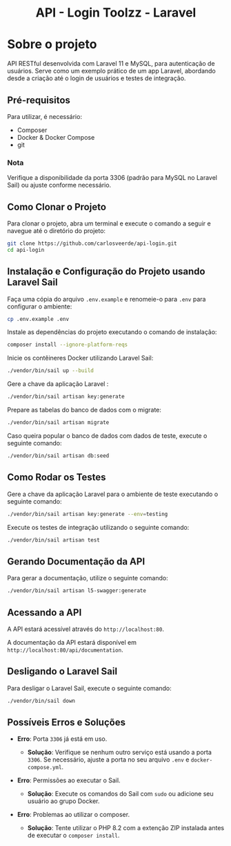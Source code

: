 <p align="center">
  <h1 align="center">API - Login Toolzz - Laravel</h1>
</p>

# Sobre o projeto

API RESTful desenvolvida com Laravel 11 e MySQL, para autenticação de usuários. Serve como um exemplo prático de um app Laravel, abordando desde a criação até o login de usuários e testes de integração.

## Pré-requisitos 

Para utilizar, é necessário:

- Composer
- Docker & Docker Compose
- git

### Nota

Verifique a disponibilidade da porta 3306 (padrão para MySQL no Laravel Sail) ou ajuste conforme necessário.

## Como Clonar o Projeto

Para clonar o projeto, abra um terminal e execute o comando a seguir e navegue até o diretório do projeto:
```bash
git clone https://github.com/carlosveerde/api-login.git
cd api-login
```

## Instalação e Configuração do Projeto usando Laravel Sail

Faça uma cópia do arquivo `.env.example` e renomeie-o para `.env` para configurar o ambiente:
```bash
cp .env.example .env
```

Instale as dependências do projeto executando o comando de instalação:
```bash
composer install --ignore-platform-reqs
```

Inicie os contêineres Docker utilizando Laravel Sail:

```bash
./vendor/bin/sail up --build
```

Gere a chave da aplicação Laravel :
```bash
./vendor/bin/sail artisan key:generate
```

Prepare as tabelas do banco de dados com o migrate:
```bash
./vendor/bin/sail artisan migrate
```

Caso queira popular o banco de dados com dados de teste, execute o seguinte comando:
```bash
./vendor/bin/sail artisan db:seed
```

## Como Rodar os Testes

Gere a chave da aplicação Laravel para o ambiente de teste executando o seguinte comando:
```bash
./vendor/bin/sail artisan key:generate --env=testing
```

Execute os testes de integração utilizando o seguinte comando:
```bash
./vendor/bin/sail artisan test 
```

## Gerando Documentação da API

Para gerar a documentação, utilize o seguinte comando:
```bash
./vendor/bin/sail artisan l5-swagger:generate
```

## Acessando a API

A API estará acessível através do `http://localhost:80`. 

A documentação da API estará disponível em `http://localhost:80/api/documentation`.

## Desligando o Laravel Sail

Para desligar o Laravel Sail, execute o seguinte comando:
```bash
./vendor/bin/sail down
```

## Possíveis Erros e Soluções

- **Erro**: Porta `3306` já está em uso.
    - **Solução**: Verifique se nenhum outro serviço está usando a porta `3306`. Se necessário, ajuste a porta no seu arquivo `.env` e `docker-compose.yml`.

- **Erro**: Permissões ao executar o Sail.
    - **Solução**: Execute os comandos do Sail com `sudo` ou adicione seu usuário ao grupo Docker.
      
- **Erro**: Problemas ao utilizar o composer.
    - **Solução**: Tente utilizar o PHP 8.2 com a extenção ZIP instalada antes de executar o `composer install`.
